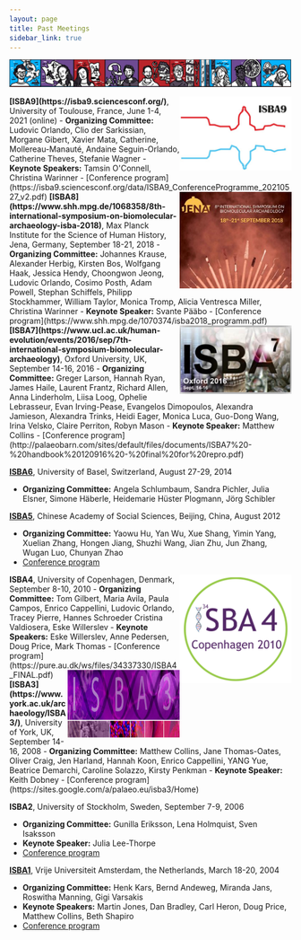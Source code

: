 ```yaml
---
layout: page
title: Past Meetings
sidebar_link: true
---
```


![Conference speakers](/assets/images/Conferences.png)

<img align="right" width="200" src="/assets/images/ISBA9_logo.png">
<b>[ISBA9](https://isba9.sciencesconf.org/)</b>, University of Toulouse, France, June 1-4, 2021 (online) 
- <b>Organizing Committee:</b> Ludovic Orlando, Clio der Sarkissian, Morgane Gibert, Xavier Mata, Catherine, Mollereau-Manauté, Andaine Seguin-Orlando, Catherine Theves, Stefanie Wagner
- <b>Keynote Speakers:</b> Tamsin O'Connell, Christina Warinner
- [Conference program](https://isba9.sciencesconf.org/data/ISBA9_ConferenceProgramme_20210527_v2.pdf)

<img align="right" width="200" src="/assets/images/ISBA8_logo.jpeg">
<b>[ISBA8](https://www.shh.mpg.de/1068358/8th-international-symposium-on-biomolecular-archaeology-isba-2018)</b>, Max Planck Institute for the Science of Human History, Jena, Germany, September 18-21, 2018
- <b>Organizing Committee:</b> Johannes Krause, Alexander Herbig, Kirsten Bos, Wolfgang Haak, Jessica Hendy, Choongwon Jeong, Ludovic Orlando, Cosimo Posth, Adam Powell, Stephan Schiffels, Philipp Stockhammer, William Taylor, Monica Tromp, Alicia Ventresca Miller, Christina Warinner
- <b>Keynote Speaker:</b> Svante Pääbo
- [Conference program](https://www.shh.mpg.de/1070374/isba2018_programm.pdf)

<img align="right" width="200" src="/assets/images/ISBA7_logo.png">
<b>[ISBA7](https://www.ucl.ac.uk/human-evolution/events/2016/sep/7th-international-symposium-biomolecular-archaeology)</b>, Oxford University, UK, September 14-16, 2016
- <b>Organizing Committee:</b> Greger Larson, Hannah Ryan, James Haile, Laurent Frantz, Richard Allen, Anna Linderholm, Liisa Loog, Ophelie Lebrasseur, Evan Irving-Pease, Evangelos Dimopoulos, Alexandra Jamieson, Alexandra Trinks, Heidi Eager, Monica Luca, Guo-Dong Wang, Irina Velsko, Claire Perriton, Robyn Mason
- <b>Keynote Speaker:</b> Matthew Collins
- [Conference program](http://palaeobarn.com/sites/default/files/documents/ISBA7%20-%20handbook%20120916%20-%20final%20for%20repro.pdf)

<b>[ISBA6](https://forschdb2.unibas.ch/inf2/rm_projects/object_view.php?r=3707060&type=5)</b>, University of Basel, Switzerland, August 27-29, 2014
- <b>Organizing Committee:</b> Angela Schlumbaum, Sandra Pichler, Julia Elsner, Simone Häberle, Heidemarie Hüster Plogmann, Jörg Schibler
  
<b>[ISBA5](http://www.kaogu.cn/en/International_exchange/Academic_activities___/2013/1025/30986.html)</b>, Chinese Academy of Social Sciences, Beijing, China, August 2012
- <b>Organizing Committee:</b> Yaowu Hu, Yan Wu, Xue Shang, Yimin Yang, Xuelian Zhang, Hongen Jiang, Shuzhi Wang, Jian Zhu, Jun Zhang, Wugan Luo, Chunyan Zhao
- [Conference program](/assets/images/ISBA5_Programme.pdf)
  
<img align="right" width="200" src="/assets/images/ISBA4_logo.png">
<b>ISBA4</b>, University of Copenhagen, Denmark, September 8-10, 2010
- <b>Organizing Committee:</b> Tom Gilbert, Maria Avila, Paula Campos, Enrico Cappellini, Ludovic Orlando, Tracey Pierre, Hannes Schroeder Cristina Valdiosera, Eske Willerslev
- <b>Keynote Speakers:</b> Eske Willerslev, Anne Pedersen, Doug Price, Mark Thomas
- [Conference program](https://pure.au.dk/ws/files/34337330/ISBA4_FINAL.pdf)
  
<img align="right" width="200" src="/assets/images/ISBA3_logo.png">
<b>[ISBA3](https://www.york.ac.uk/archaeology/ISBA3/)</b>, University of York, UK, September 14-16, 2008
- <b>Organizing Committee:</b> Matthew Collins, Jane Thomas-Oates, Oliver Craig, Jen Harland, Hannah Koon, Enrico Cappellini, YANG Yue, Beatrice Demarchi, Caroline Solazzo, Kirsty Penkman
- <b>Keynote Speaker:</b> Keith Dobney
- [Conference program](https://sites.google.com/a/palaeo.eu/isba3/Home)
  
<b>ISBA2</b>, University of Stockholm, Sweden, September 7-9, 2006
- <b>Organizing Committee:</b> Gunilla Eriksson, Lena Holmquist, Sven Isaksson
- <b>Keynote Speaker:</b> Julia Lee-Thorpe
- [Conference program](https://www.archaeology.su.se/polopoly_fs/1.35651.1320940162!/ISBA2_abstracts.pdf)
  
<b>[ISBA1](https://www.geo.vu.nl/bioarchaeo/index-en.html)</b>, Vrije Universiteit Amsterdam, the Netherlands, March 18-20, 2004
- <b>Organizing Committee:</b> Henk Kars, Bernd Andeweg, Miranda Jans, Roswitha Manning, Gigi Varsakis
- <b>Keynote Speakers:</b> Martin Jones, Dan Bradley, Carl Heron, Doug Price, Matthew Collins, Beth Shapiro
- [Conference program](https://www.geo.vu.nl/bioarchaeo/dates/Programme.pdf)
